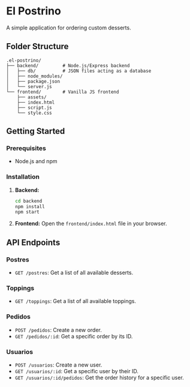 # El Postrino

A simple application for ordering custom desserts.

## Folder Structure

```
.el-postrino/
├── backend/         # Node.js/Express backend
│   ├── db/          # JSON files acting as a database
│   ├── node_modules/
│   ├── package.json
│   └── server.js
└── frontend/        # Vanilla JS frontend
    ├── assets/
    ├── index.html
    ├── script.js
    └── style.css
```

## Getting Started

### Prerequisites

- Node.js and npm

### Installation

1.  **Backend:**
    ```bash
    cd backend
    npm install
    npm start
    ```

2.  **Frontend:**
    Open the `frontend/index.html` file in your browser.

## API Endpoints

### Postres

-   `GET /postres`: Get a list of all available desserts.

### Toppings

-   `GET /toppings`: Get a list of all available toppings.

### Pedidos

-   `POST /pedidos`: Create a new order.
-   `GET /pedidos/:id`: Get a specific order by its ID.

### Usuarios

-   `POST /usuarios`: Create a new user.
-   `GET /usuarios/:id`: Get a specific user by their ID.
-   `GET /usuarios/:id/pedidos`: Get the order history for a specific user.
